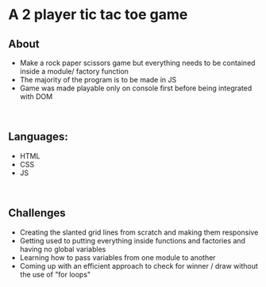 <h1> A 2 player tic tac toe game </h1>

<h2>About</h2>
<ul>
    <li>Make a rock paper scissors game but everything needs to be contained inside a module/ factory function</li>
    <li>The majority of the program is to be made in JS</li>
    <li>Game was made playable only on console first before being integrated with DOM</li>
</ul>
<br>
<h2>Languages:</h2>
<ul>
    <li>HTML</li>
    <li>CSS</li>
    <li>JS</li>
</ul>
<br>
<h2>Challenges</h2>
<ul>
    <li>Creating the slanted grid lines from scratch and making them responsive</li>
     <li>Getting used to putting everything inside functions and factories and having no global variables</li>
    <li> Learning how to pass variables from one module to another</li>
    <li>Coming up with an efficient approach to check for winner / draw without the use of "for loops"</li>
</ul>


